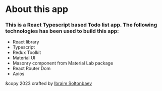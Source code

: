 # About this app

### This is a React Typescript based Todo list app. The following technologies has been used to build this app:

-  React library
-  Typescript
-  Redux Toolkit
-  Material UI
-  Masonry component from Material Lab package
-  React Router Dom
-  Axios

&copy 2023 crafted by [Ibraim Soltonbaev](https://soltonbaev.com)
